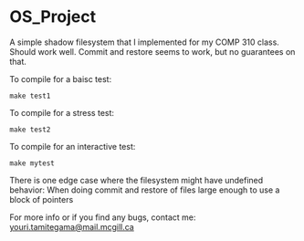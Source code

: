 # OS_Project
A simple shadow filesystem that I implemented for my COMP 310 class. 
Should work well. Commit and restore seems to work, but no guarantees on that.

To compile for a baisc test: 

```make test1```

To compile for a stress test: 

```make test2```

To compile for an interactive test: 

```make mytest```


There is one edge case where the filesystem might have undefined behavior:
When doing commit and restore of files large enough to use a block of pointers


For more info or if you find any bugs, contact me: youri.tamitegama@mail.mcgill.ca
